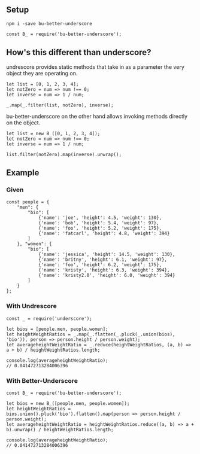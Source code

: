 ## Setup

`npm i -save bu-better-underscore`

`const B_ = require('bu-better-underscore');`

## How's this different than underscore?

undrescore provides static methods that take in as a parameter the very object they are operating on.

```
let list = [0, 1, 2, 3, 4];
let notZero = num => num !== 0;
let inverse = num => 1 / num;

_.map(_.filter(list, notZero), inverse); 
```

bu-better-underscore on the other hand allows invoking methods directly on the object.

```
let list = new B_([0, 1, 2, 3, 4]);
let notZero = num => num !== 0;
let inverse = num => 1 / num;

list.filter(notZero).map(inverse).unwrap();
```

## Example
 
### Given

```
const people = {
    "men": {
        "bio": [
            {'name': 'joe', 'height': 4.5, 'weight': 130},
            {'name': 'bob', 'height': 5.4, 'weight': 97},
            {'name': 'foo', 'height': 5.2, 'weight': 175},
            {'name': 'fatcarl', 'height': 4.8, 'weight': 394}
        ]
    }, "women": {
        "bio": [
            {'name': 'jessica', 'height': 14.5, 'weight': 130},
            {'name': 'britny', 'height': 6.1, 'weight': 97},
            {'name': 'foo', 'height': 6.2, 'weight': 175},
            {'name': 'kristy', 'height': 6.3, 'weight': 394},
            {'name': 'kristy2.0', 'height': 6.0, 'weight': 394}
        ]
    }
};
```
 
### With Undrescore

```
const _ = require('underscore');

let bios = [people.men, people.women];
let heightWeightRatios = _.map(_.flatten(_.pluck(_.union(bios), 'bio')), person => person.height / person.weight);
let averageheightWeightRatio = _.reduce(heightWeightRatios, (a, b) => a + b) / heightWeightRatios.length;

console.log(averageheightWeightRatio);
// 0.041472713284006396
```

### With Better-Underscore

```
const B_ = require('bu-better-underscore');

let bios = new B_([people.men, people.women]);
let heightWeightRatios = bios.union().pluck('bio').flatten().map(person => person.height / person.weight);
let averageheightWeightRatio = heightWeightRatios.reduce((a, b) => a + b).unwrap() / heightWeightRatios.length;

console.log(averageheightWeightRatio);
// 0.041472713284006396
```